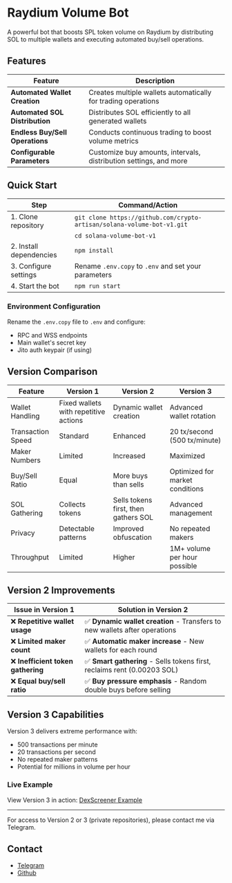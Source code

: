 # Raydium Volume Bot

A powerful bot that boosts SPL token volume on Raydium by distributing SOL to multiple wallets and executing automated buy/sell operations.

## Features

| Feature | Description |
|---------|-------------|
| **Automated Wallet Creation** | Creates multiple wallets automatically for trading operations |
| **Automated SOL Distribution** | Distributes SOL efficiently to all generated wallets |
| **Endless Buy/Sell Operations** | Conducts continuous trading to boost volume metrics |
| **Configurable Parameters** | Customize buy amounts, intervals, distribution settings, and more |

## Quick Start

| Step | Command/Action |
|------|----------------|
| 1. Clone repository | `git clone https://github.com/crypto-artisan/solana-volume-bot-v1.git` |
| | `cd solana-volume-bot-v1` |
| 2. Install dependencies | `npm install` |
| 3. Configure settings | Rename `.env.copy` to `.env` and set your parameters |
| 4. Start the bot | `npm run start` |

### Environment Configuration

Rename the `.env.copy` file to `.env` and configure:
- RPC and WSS endpoints
- Main wallet's secret key
- Jito auth keypair (if using)

## Version Comparison

| Feature | Version 1 | Version 2 | Version 3 |
|---------|-----------|-----------|-----------|
| Wallet Handling | Fixed wallets with repetitive actions | Dynamic wallet creation | Advanced wallet rotation |
| Transaction Speed | Standard | Enhanced | 20 tx/second (500 tx/minute) |
| Maker Numbers | Limited | Increased | Maximized |
| Buy/Sell Ratio | Equal | More buys than sells | Optimized for market conditions |
| SOL Gathering | Collects tokens | Sells tokens first, then gathers SOL | Advanced management |
| Privacy | Detectable patterns | Improved obfuscation | No repeated makers |
| Throughput | Limited | Higher | 1M+ volume per hour possible |

## Version 2 Improvements

| Issue in Version 1 | Solution in Version 2 |
|-------------------|---------------------|
| ❌ **Repetitive wallet usage** | ✅ **Dynamic wallet creation** - Transfers to new wallets after operations |
| ❌ **Limited maker count** | ✅ **Automatic maker increase** - New wallets for each round |
| ❌ **Inefficient token gathering** | ✅ **Smart gathering** - Sells tokens first, reclaims rent (0.00203 SOL) |
| ❌ **Equal buy/sell ratio** | ✅ **Buy pressure emphasis** - Random double buys before selling |

## Version 3 Capabilities

Version 3 delivers extreme performance with:
- 500 transactions per minute 
- 20 transactions per second
- No repeated maker patterns
- Potential for millions in volume per hour

### Live Example

View Version 3 in action: [DexScreener Example](https://dexscreener.com/solana/boisf5dnefrbsodmiupkpauglaggx9gdjl1csgmcjqnn)

---

For access to Version 2 or 3 (private repositories), please contact me via Telegram.

## Contact

- [Telegram](https://t.me/JohnDAT0218)
- [Github](https://github.com/crypto-artisan)